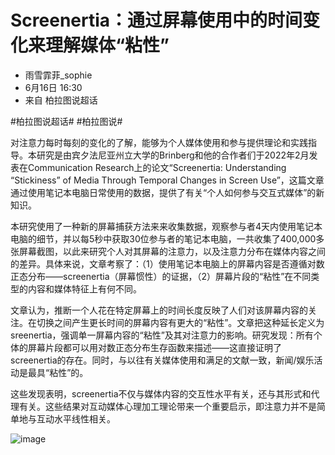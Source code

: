# Screenertia：通过屏幕使用中的时间变化来理解媒体“粘性” 

- 雨雪霏菲_sophie
- 6月16日 16:30 
- 来自 柏拉图说超话

#柏拉图说超话# #柏拉图说#

对注意力每时每刻的变化的了解，能够为个人媒体使用和参与提供理论和实践指导。本研究是由宾夕法尼亚州立大学的Brinberg和他的合作者们于2022年2月发表在Communication Research上的论文“Screenertia: Understanding “Stickiness” of Media Through Temporal Changes in Screen Use”，这篇文章通过使用笔记本电脑日常使用的数据，提供了有关“个人如何参与交互式媒体”的新知识。

本研究使用了一种新的屏幕捕获方法来来收集数据，观察参与者4天内使用笔记本电脑的细节，并以每5秒中获取30位参与者的笔记本电脑，一共收集了400,000多张屏幕截图，以此来研究个人对其屏幕的注意力，以及注意力分布在媒体内容之间的差异。具体来说，文章考察了：（1）使用笔记本电脑上的屏幕内容是否遵循对数正态分布——screenertia（屏幕惯性）的证据，（2）屏幕片段的“粘性”在不同类型的内容和媒体特征上有何不同。

文章认为，推断一个人花在特定屏幕上的时间长度反映了人们对该屏幕内容的关注。在切换之间产生更长时间的屏幕内容有更大的“粘性”。文章把这种延长定义为sreenertia，强调单一屏幕内容的“粘性”及其对注意力的影响。研究发现：所有个体的屏幕片段都可以用对数正态分布生存函数来描述——这直接证明了screenertia的存在。同时，与以往有关媒体使用和满足的文献一致，新闻/娱乐活动是最具“粘性”的。

这些发现表明，screenertia不仅与媒体内容的交互性水平有关，还与其形式和代理有关。这些结果对互动媒体心理加工理论带来一个重要启示，即注意力并不是简单地与互动水平线性相关。

![image](https://user-images.githubusercontent.com/543384/178140053-d71a216d-ce44-47b7-892b-b8a48bc7c924.png)
